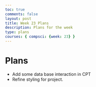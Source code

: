 ```yaml
---
toc: true
comments: false
layout: post
title: Week 23 Plans
description: Plans for the week
type: plans
courses: { compsci: {week: 23} }
---
```

# Plans
- Add some data base interaction in CPT
- Refine styling for project.